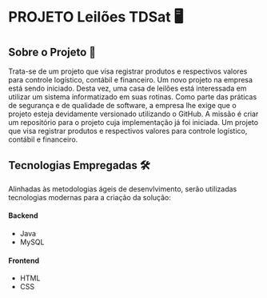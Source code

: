 # PROJETO Leilões TDSat 🖥


## Sobre o Projeto 📝
Trata-se de um projeto que visa registrar produtos e respectivos valores para controle logístico, contábil e financeiro.
Um novo projeto na empresa está sendo iniciado. Desta vez, uma casa de leilões está interessada em utilizar um sistema informatizado em suas rotinas. Como parte das práticas de segurança e de qualidade de software, a empresa lhe exige que o projeto esteja devidamente versionado utilizando o GitHub. A missão é criar um repositório para o projeto cuja implementação já foi iniciada. Um projeto que visa registrar produtos e respectivos valores para controle logístico, contábil e financeiro. 


## Tecnologias Empregadas 🛠
Alinhadas às metodologias ágeis de desenvlvimento, serão utilizadas tecnologias modernas para a criação da solução: 

#### Backend
- Java
- MySQL
  
#### Frontend
- HTML
- CSS
